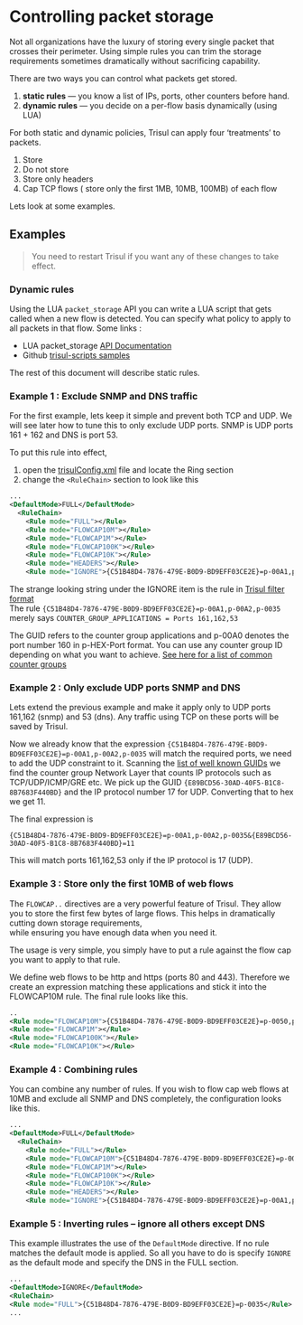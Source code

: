# Controlling packet storage

Not all organizations have the 
luxury of storing every single packet that crosses their perimeter. 
Using simple rules you can trim the storage requirements sometimes 
dramatically without sacrificing capability.

There are two ways you can control what packets get stored.

1. **static rules** — you know a list of IPs, ports, other counters before hand.
2. **dynamic rules** — you decide on a per-flow basis dynamically (using LUA)

For both static and dynamic policies, Trisul can apply four ‘treatments’ to packets.

1. Store
2. Do not store
3. Store only headers
4. Cap TCP flows ( store only the first 1MB, 10MB, 100MB) of each flow

Lets look at some examples.

## Examples

> You need to restart Trisul if you want any of these changes to take effect.

### Dynamic rules

Using the LUA `packet_storage` API you can write a LUA script that gets called when a new flow is detected. You can specify 
what policy to apply to all packets in that flow. Some links :

- LUA packet_storage [API Documentation](https://trisul.org/docs/lua/packet_storage.html)
- Github [trisul-scripts samples](https://github.com/trisulnsm/trisul-scripts/tree/master/lua/frontend_scripts/packetstore)

The rest of this document will describe static rules.

### Example 1 : Exclude SNMP and DNS traffic

For the first example, lets keep it simple and prevent both TCP and UDP. We will see later how to tune this to only exclude UDP ports. SNMP is UDP ports 161 + 162 and DNS is port 53.

To put this rule into effect,

1. open the [trisulConfig.xml](https://trisul.org/docs/ref/trisulconfig.html#ring) file and locate the Ring section
2. change the `<RuleChain>` section to look like this

```xml
...
<DefaultMode>FULL</DefaultMode>
  <RuleChain>
    <Rule mode="FULL"></Rule>
    <Rule mode="FLOWCAP10M"></Rule>
    <Rule mode="FLOWCAP1M"></Rule>
    <Rule mode="FLOWCAP100K"></Rule>
    <Rule mode="FLOWCAP10K"></Rule>
    <Rule mode="HEADERS"></Rule>
    <Rule mode="IGNORE">{C51B48D4-7876-479E-B0D9-BD9EFF03CE2E}=p-00A1,p-00A2,p-0035</Rule>
```

The strange looking string under the IGNORE item is the rule in [Trisul filter format](https://trisul.org/docs/ref/trisul_filter_format.html)  
The rule `{C51B48D4-7876-479E-B0D9-BD9EFF03CE2E}=p-00A1,p-00A2,p-0035` merely says `COUNTER_GROUP_APPLICATIONS = Ports 161,162,53`

The GUID refers to the counter group applications and p-00A0 denotes the port number 160 in p-HEX-Port format. You can use any counter group ID depending on what you want to achieve. [See here for a list of common counter groups](https://trisul.org/docs/ug/cg/custom.html)

### Example 2 : Only exclude UDP ports SNMP and DNS

Lets extend the previous example and make it apply only to UDP ports 161,162 (snmp) and 53 (dns). Any traffic using TCP on these ports will be saved by Trisul.

Now we already know that the expression `{C51B48D4-7876-479E-B0D9-BD9EFF03CE2E}=p-00A1,p-00A2,p-0035` will match the required ports, we need to add the UDP constraint to it. Scanning the [list of well known GUIDs](https://trisul.org/docs/ref/guid.html) we find the counter group Network Layer that counts IP protocols such as TCP/UDP/ICMP/GRE etc. We pick up the GUID `{E89BCD56-30AD-40F5-B1C8-8B7683F440BD}` and the IP protocol number 17 for UDP. Converting that to hex we get 11.

The final expression is

```
{C51B48D4-7876-479E-B0D9-BD9EFF03CE2E}=p-00A1,p-00A2,p-0035&{E89BCD56-30AD-40F5-B1C8-8B7683F440BD}=11
```

This will match ports 161,162,53 only if the IP protocol is 17 (UDP).

### Example 3 : Store only the first 10MB of web flows

The `FLOWCAP..` directives are a very powerful feature of 
Trisul. They allow you to store the first few bytes of large flows. This
 helps in dramatically cutting down storage requirements,  
while ensuring you have enough data when you need it.

The usage is very simple, you simply have to put a rule against the flow cap you want to apply to that rule.

We define web flows to be http and https (ports 80 and 443). 
Therefore we create an expression matching these applications and stick 
it into the FLOWCAP10M rule. The final rule looks like this.

```xml
..
<Rule mode="FLOWCAP10M">{C51B48D4-7876-479E-B0D9-BD9EFF03CE2E}=p-0050,p-01BB</Rule>
<Rule mode="FLOWCAP1M"></Rule>
<Rule mode="FLOWCAP100K"></Rule>
<Rule mode="FLOWCAP10K"></Rule>
```

### Example 4 : Combining rules

You can combine any number of rules. If you wish to flow cap web flows at 10MB and exclude all SNMP and DNS completely, the configuration looks like this.

```xml
...
<DefaultMode>FULL</DefaultMode>
  <RuleChain>
    <Rule mode="FULL"></Rule>
    <Rule mode="FLOWCAP10M">{C51B48D4-7876-479E-B0D9-BD9EFF03CE2E}=p-0050,p-01BB</Rule>
    <Rule mode="FLOWCAP1M"></Rule>
    <Rule mode="FLOWCAP100K"></Rule>
    <Rule mode="FLOWCAP10K"></Rule>
    <Rule mode="HEADERS"></Rule>
    <Rule mode="IGNORE">{C51B48D4-7876-479E-B0D9-BD9EFF03CE2E}=p-00A1,p-00A2,p-0035</Rule>
```

### Example 5 : Inverting rules – ignore all others except DNS

This example illustrates the use of the `DefaultMode` directive. If no rule matches the default mode is applied. So all you have to do is specify `IGNORE` as the default mode and specify the DNS in the FULL section.

```xml
...
<DefaultMode>IGNORE</DefaultMode>
<RuleChain>
<Rule mode="FULL">{C51B48D4-7876-479E-B0D9-BD9EFF03CE2E}=p-0035</Rule>
...
```
